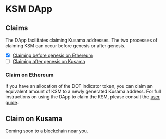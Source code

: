 # KSM DApp

## Claims

The DApp facilitates claiming Kusama addresses. The two processes of claiming KSM can occur before genesis or after genesis.

- [X] [Claiming before genesis on Ethereum](#claim-on-ethereum)
- [ ] [Claiming after genesis on Kusama](#claim-on-kusama)

### Claim on Ethereum

If you have an allocation of the DOT indicator token, you can claim an equivalent amount of KSM to a newly generated Kusama address. For full instructions on using the DApp to claim the KSM, please consult the [user guide](https://guide.kusama.network).

## Claim on Kusama

Coming soon to a blockchain near you.
